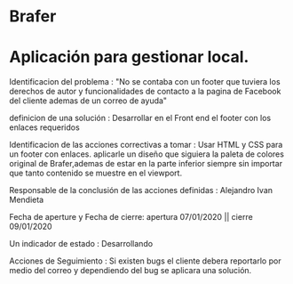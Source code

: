 # Brafer
# Aplicación para gestionar local.


Identificacion del problema : "No se contaba con un footer que tuviera los derechos de autor
y funcionalidades de contacto a la pagina de Facebook del cliente ademas de un correo de ayuda"

definicion de una solución : Desarrollar en el Front end el footer con los enlaces requeridos

Identificacion de las acciones correctivas a tomar : Usar HTML y CSS para un footer con enlaces. aplicarle un diseño que
siguiera la paleta de colores original de Brafer,ademas de estar en la parte inferior siempre sin importar que tanto contenido se muestre en el viewport.

Responsable de la conclusión de las acciones definidas : Alejandro Ivan Mendieta

Fecha de aperture y Fecha de cierre: apertura 07/01/2020 || cierre 09/01/2020 

Un indicador de estado :  Desarrollando

Acciones de Seguimiento : Si existen bugs el cliente debera reportarlo por medio del correo y dependiendo del bug se aplicara una solución.